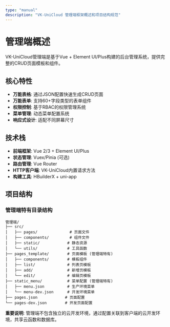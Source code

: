 ```yaml
---
type: "manual"
description: "VK-UniCloud 管理端框架概述和项目结构规范"
---
```


# 管理端概述

VK-UniCloud管理端是基于Vue + Element UI/Plus构建的后台管理系统，提供完整的CRUD页面模板和组件。

## 核心特性

- **万能表格**: 通过JSON配置快速生成CRUD页面
- **万能表单**: 支持60+字段类型的表单组件
- **权限控制**: 基于RBAC的权限管理系统
- **菜单管理**: 动态菜单配置系统
- **响应式设计**: 适配不同屏幕尺寸

## 技术栈

- **前端框架**: Vue 2/3 + Element UI/Plus
- **状态管理**: Vuex/Pinia (可选)
- **路由管理**: Vue Router
- **HTTP客户端**: VK-UniCloud内置请求方法
- **构建工具**: HBuilderX + uni-app

## 项目结构

### 管理端特有目录结构

```
管理端/
├── src/
│   ├── pages/              # 页面文件
│   ├── components/         # 组件文件
│   ├── static/            # 静态资源
│   └── utils/             # 工具函数
├── pages_template/        # 页面模板 (管理端特有)
│   ├── components/        # 模板组件
│   ├── list/              # 列表页模板
│   ├── add/               # 新增页模板
│   └── edit/              # 编辑页模板
├── static_menu/           # 菜单配置 (管理端特有)
│   ├── menu.json          # 生产环境菜单
│   └── menu-dev.json      # 开发环境菜单
├── pages.json            # 页面配置
└── pages-dev.json        # 开发页面配置
```

**重要说明**: 管理端不包含独立的云开发环境，通过配置关联到客户端的云开发环境，共享云函数和数据库。